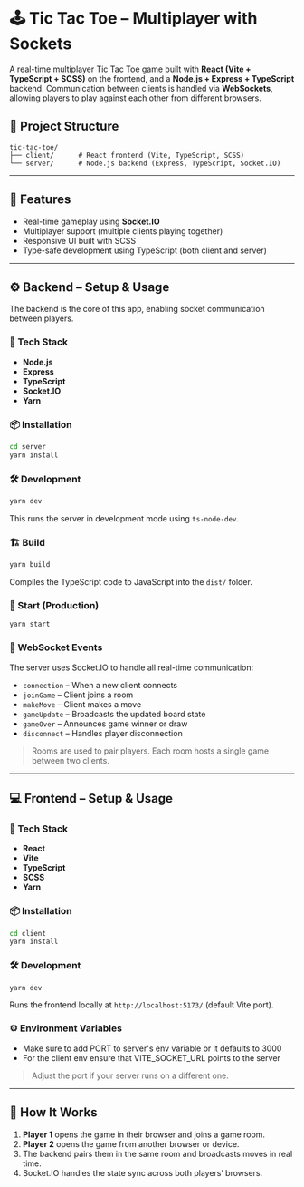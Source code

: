 # 🕹️ Tic Tac Toe – Multiplayer with Sockets

A real-time multiplayer Tic Tac Toe game built with **React (Vite + TypeScript + SCSS)** on the frontend, and a **Node.js + Express + TypeScript** backend. Communication between clients is handled via **WebSockets**, allowing players to play against each other from different browsers.

## 🧱 Project Structure

```
tic-tac-toe/
├── client/      # React frontend (Vite, TypeScript, SCSS)
└── server/      # Node.js backend (Express, TypeScript, Socket.IO)
```

---

## 🚀 Features

- Real-time gameplay using **Socket.IO**
- Multiplayer support (multiple clients playing together)
- Responsive UI built with SCSS
- Type-safe development using TypeScript (both client and server)

---

## ⚙️ Backend – Setup & Usage

The backend is the core of this app, enabling socket communication between players.

### 🔧 Tech Stack

- **Node.js**
- **Express**
- **TypeScript**
- **Socket.IO**
- **Yarn**

### 📦 Installation

```bash
cd server
yarn install
```

### 🛠️ Development

```bash
yarn dev
```

This runs the server in development mode using `ts-node-dev`.

### 🏗️ Build

```bash
yarn build
```

Compiles the TypeScript code to JavaScript into the `dist/` folder.

### 🚀 Start (Production)

```bash
yarn start
```


### 🔌 WebSocket Events

The server uses Socket.IO to handle all real-time communication:

- `connection` – When a new client connects
- `joinGame` – Client joins a room
- `makeMove` – Client makes a move
- `gameUpdate` – Broadcasts the updated board state
- `gameOver` – Announces game winner or draw
- `disconnect` – Handles player disconnection

> Rooms are used to pair players. Each room hosts a single game between two clients.

---

## 💻 Frontend – Setup & Usage

### 🔧 Tech Stack

- **React**
- **Vite**
- **TypeScript**
- **SCSS**
- **Yarn**

### 📦 Installation

```bash
cd client
yarn install
```

### 🛠️ Development

```bash
yarn dev
```

Runs the frontend locally at `http://localhost:5173/` (default Vite port).

### ⚙️ Environment Variables
 - Make sure to add PORT to server's env variable or it defaults to 3000
 - For the client env ensure that VITE_SOCKET_URL points to the server
> Adjust the port if your server runs on a different one.

---

## 🔄 How It Works

1. **Player 1** opens the game in their browser and joins a game room.
2. **Player 2** opens the game from another browser or device.
3. The backend pairs them in the same room and broadcasts moves in real time.
4. Socket.IO handles the state sync across both players’ browsers.